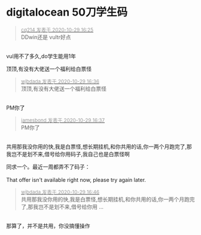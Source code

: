 # digitalocean 50刀学生码


<div class="quote"><blockquote><font size="2"><a href="https://www.hostloc.com/forum.php?mod=redirect&amp;goto=findpost&amp;pid=9369811&amp;ptid=759868" target="_blank"><font color="#999999">cq214 发表于 2020-10-29 16:25</font></a></font><br />
DDwin还是 vultr好点</blockquote></div><br />
vul用不了多久,do学生能用1年

顶顶,有没有大佬送一个福利给白票怪

<div class="quote"><blockquote><font size="2"><a href="https://www.hostloc.com/forum.php?mod=redirect&amp;goto=findpost&amp;pid=9369900&amp;ptid=759868" target="_blank"><font color="#999999">wjbdada 发表于 2020-10-29 16:36</font></a></font><br />
顶顶,有没有大佬送一个福利给白票怪</blockquote></div><br />
PM你了<img id="aimg_l4yXw" onclick="zoom(this, this.src, 0, 0, 0)" class="zoom" src="https://cdn.jsdelivr.net/gh/hishis/forum-master/public/images/patch.gif" onmouseover="img_onmouseoverfunc(this)" onload="thumbImg(this)" border="0" alt="" />

<div class="quote"><blockquote><font size="2"><a href="https://www.hostloc.com/forum.php?mod=redirect&amp;goto=findpost&amp;pid=9369913&amp;ptid=759868" target="_blank"><font color="#999999">jamesbond 发表于 2020-10-29 16:37</font></a></font><br />
PM你了</blockquote></div><br />
共用那我没你用的快,我是白票怪,想长期挂机,和你共用的话,你一两个月跑完了,那我岂不是划不来,借号给你用码子,我自己也是白票怪啊

同求一个。最近一周都弄不了码子：<br />
<br />
That offer isn't available right now, please try again later.<br />


<div class="quote"><blockquote><font size="2"><a href="https://www.hostloc.com/forum.php?mod=redirect&amp;goto=findpost&amp;pid=9369967&amp;ptid=759868" target="_blank"><font color="#999999">wjbdada 发表于 2020-10-29 16:46</font></a></font><br />
共用那我没你用的快,我是白票怪,想长期挂机,和你共用的话,你一两个月跑完了,那我岂不是划不来,借号给你用 ...</blockquote></div><br />
那算了，并不是共用，你没搞懂操作<img id="aimg_ihf3l" onclick="zoom(this, this.src, 0, 0, 0)" class="zoom" src="https://cdn.jsdelivr.net/gh/hishis/forum-master/public/images/patch.gif" onmouseover="img_onmouseoverfunc(this)" onload="thumbImg(this)" border="0" alt="" />
